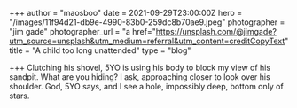 +++
author = "maosboo"
date = 2021-09-29T23:00:00Z
hero = "/images/11f94d21-db9e-4990-83b0-259dc8b70ae9.jpeg"
photographer = "jim gade"
photographer_url = "a href=\"https://unsplash.com/@jimgade?utm_source=unsplash&utm_medium=referral&utm_content=creditCopyText"
title = "A child too long unattended"
type = "blog"

+++
Clutching his shovel, 5YO is using his body to block my view of his sandpit. What are you hiding? I ask, approaching closer to look over his shoulder. God, 5YO says, and I see a hole, impossibly deep, bottom only of stars.